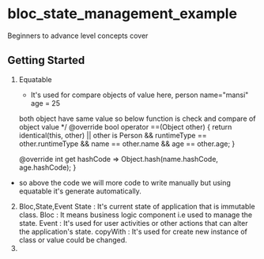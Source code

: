 # bloc_state_management_example

Beginners to advance level concepts cover

## Getting Started

1. Equatable 
   - It's used  for compare objects of value
   here, person name="mansi"
   age = 25

   both object have same value so below function is check and compare of object value
   */
   @override
   bool operator ==(Object other) {
   return identical(this, other) ||
   other is Person &&
   runtimeType == other.runtimeType &&
   name == other.name &&
   age == other.age;
   }

   @override
   int get hashCode => Object.hash(name.hashCode, age.hashCode);
   }
- so above the code we will more code to write manually but using equatable it's generate automatically.

2. Bloc,State,Event
   State : It's current state of application that is immutable class.
   Bloc : It means business logic component i.e used to manage the state. 
   Event : It's used for user activities or other actions that can alter the application's state. 
   copyWith : It's used for create new instance of class or value could be changed.
3. 